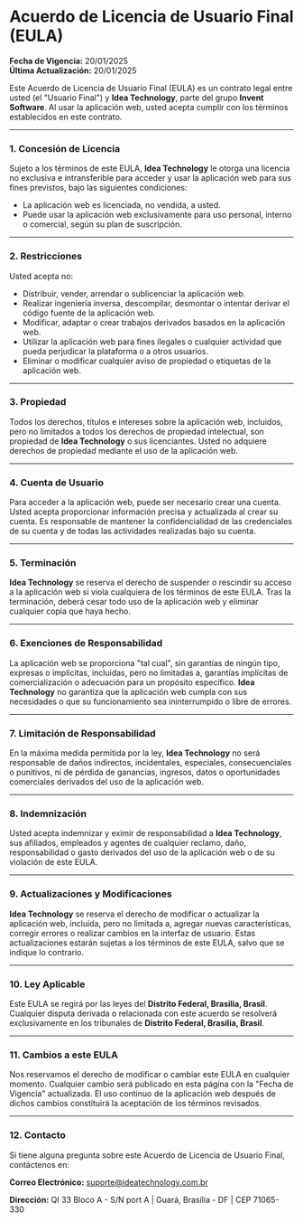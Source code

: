 # **Acuerdo de Licencia de Usuario Final (EULA)**

**Fecha de Vigencia:** 20/01/2025  
**Última Actualización:** 20/01/2025

Este Acuerdo de Licencia de Usuario Final (EULA) es un contrato legal entre usted (el "Usuario Final") y **Idea Technology**, parte del grupo **Invent Software**. Al usar la aplicación web, usted acepta cumplir con los términos establecidos en este contrato.

---

### **1. Concesión de Licencia**
Sujeto a los términos de este EULA, **Idea Technology** le otorga una licencia no exclusiva e intransferible para acceder y usar la aplicación web para sus fines previstos, bajo las siguientes condiciones:
- La aplicación web es licenciada, no vendida, a usted.
- Puede usar la aplicación web exclusivamente para uso personal, interno o comercial, según su plan de suscripción.

---

### **2. Restricciones**
Usted acepta no:
- Distribuir, vender, arrendar o sublicenciar la aplicación web.
- Realizar ingeniería inversa, descompilar, desmontar o intentar derivar el código fuente de la aplicación web.
- Modificar, adaptar o crear trabajos derivados basados en la aplicación web.
- Utilizar la aplicación web para fines ilegales o cualquier actividad que pueda perjudicar la plataforma o a otros usuarios.
- Eliminar o modificar cualquier aviso de propiedad o etiquetas de la aplicación web.

---

### **3. Propiedad**
Todos los derechos, títulos e intereses sobre la aplicación web, incluidos, pero no limitados a todos los derechos de propiedad intelectual, son propiedad de **Idea Technology** o sus licenciantes. Usted no adquiere derechos de propiedad mediante el uso de la aplicación web.

---

### **4. Cuenta de Usuario**
Para acceder a la aplicación web, puede ser necesario crear una cuenta. Usted acepta proporcionar información precisa y actualizada al crear su cuenta. Es responsable de mantener la confidencialidad de las credenciales de su cuenta y de todas las actividades realizadas bajo su cuenta.

---

### **5. Terminación**
**Idea Technology** se reserva el derecho de suspender o rescindir su acceso a la aplicación web si viola cualquiera de los términos de este EULA. Tras la terminación, deberá cesar todo uso de la aplicación web y eliminar cualquier copia que haya hecho.

---

### **6. Exenciones de Responsabilidad**
La aplicación web se proporciona "tal cual", sin garantías de ningún tipo, expresas o implícitas, incluidas, pero no limitadas a, garantías implícitas de comercialización o adecuación para un propósito específico. **Idea Technology** no garantiza que la aplicación web cumpla con sus necesidades o que su funcionamiento sea ininterrumpido o libre de errores.

---

### **7. Limitación de Responsabilidad**
En la máxima medida permitida por la ley, **Idea Technology** no será responsable de daños indirectos, incidentales, especiales, consecuenciales o punitivos, ni de pérdida de ganancias, ingresos, datos o oportunidades comerciales derivados del uso de la aplicación web.

---

### **8. Indemnización**
Usted acepta indemnizar y eximir de responsabilidad a **Idea Technology**, sus afiliados, empleados y agentes de cualquier reclamo, daño, responsabilidad o gasto derivados del uso de la aplicación web o de su violación de este EULA.

---

### **9. Actualizaciones y Modificaciones**
**Idea Technology** se reserva el derecho de modificar o actualizar la aplicación web, incluida, pero no limitada a, agregar nuevas características, corregir errores o realizar cambios en la interfaz de usuario. Estas actualizaciones estarán sujetas a los términos de este EULA, salvo que se indique lo contrario.

---

### **10. Ley Aplicable**
Este EULA se regirá por las leyes del **Distrito Federal, Brasilia, Brasil**. Cualquier disputa derivada o relacionada con este acuerdo se resolverá exclusivamente en los tribunales de **Distrito Federal, Brasilia, Brasil**.

---

### **11. Cambios a este EULA**
Nos reservamos el derecho de modificar o cambiar este EULA en cualquier momento. Cualquier cambio será publicado en esta página con la "Fecha de Vigencia" actualizada. El uso continuo de la aplicación web después de dichos cambios constituirá la aceptación de los términos revisados.

---

### **12. Contacto**
Si tiene alguna pregunta sobre este Acuerdo de Licencia de Usuario Final, contáctenos en:

**Correo Electrónico:** suporte@ideatechnology.com.br  

**Dirección:** QI 33 Bloco A - S/N port A | Guará, Brasília - DF | CEP 71065-330  
